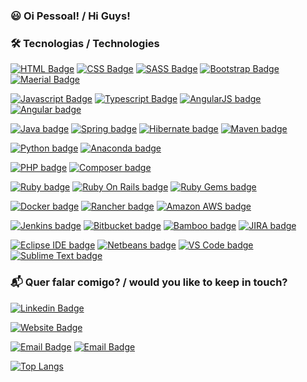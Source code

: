 ### :smiley: Oi Pessoal! / Hi Guys!

### :hammer_and_wrench: Tecnologias / Technologies

[![HTML Badge](https://img.shields.io/badge/-HTML-E34F26?logo=html5&logoColor=white&labelColor=E34F26)](https://www.w3.org/html/)
[![CSS Badge](https://img.shields.io/badge/-CSS-1572B6?logo=css3&logoColor=white&labelColor=1572B6)](https://www.w3.org/Style/CSS/)
[![SASS Badge](https://img.shields.io/badge/-SASS-CC6699?logo=sass&logoColor=white&labelColor=CC6699)](https://sass-lang.com/)
[![Bootstrap Badge](https://img.shields.io/badge/-Bootstrap-7952B3?logo=bootstrap&logoColor=white&labelColor=7952B3)](https://getbootstrap.com/)
[![Maerial Badge](https://img.shields.io/badge/-Material-757575?logo=material-design&logoColor=white&labelColor=757575)](https://material.io/design)

[![Javascript Badge](https://img.shields.io/badge/-Javascript-gray?logo=javascript&logoColor=F7DF1E&labelColor=gray)](https://www.w3.org/standards/webdesign/script.html)
[![Typescript Badge](https://img.shields.io/badge/-Typescript-3178C6?logo=typescript&logoColor=white&labelColor=3178C6)](https://www.typescriptlang.org/)
[![AngularJS badge](https://img.shields.io/badge/-AngularJS-E23237?logo=angularjs&logoColor=white&labelColor=E23237)](https://www.github.com/angular/angular)
[![Angular badge](https://img.shields.io/badge/-Angular-DD0031?logo=angular&logoColor=white&labelColor=DD0031)](https://www.github.com/angular/angular)

[![Java badge](https://img.shields.io/badge/-Java-007396?logo=java&logoColor=white&labelColor=007396)](https://www.java.com/pt-BR/)
[![Spring badge](https://img.shields.io/badge/-Spring-6DB33F?logo=spring&logoColor=white&labelColor=6DB33F)](https://spring.io/)
[![Hibernate badge](https://img.shields.io/badge/-Hibernate-59666C?logo=hibernate&logoColor=white&labelColor=59666C)](https://hibernate.org/)
[![Maven badge](https://img.shields.io/badge/-Maven-C71A36?logo=apache-maven&logoColor=white&labelColor=C71A36)](https://maven.apache.org/)

[![Python badge](https://img.shields.io/badge/-Python-3776AB?logo=python&logoColor=white&labelColor=3776AB)](https://www.python.org/)
[![Anaconda badge](https://img.shields.io/badge/-Anaconda-44A833?logo=anaconda&logoColor=white&labelColor=44A833)](https://www.anaconda.com/)

[![PHP badge](https://img.shields.io/badge/-PHP-777BB4?logo=php&logoColor=white&labelColor=777BB4)](https://www.php.net/)
[![Composer badge](https://img.shields.io/badge/-Composer-885630?logo=composer&logoColor=white&labelColor=885630)](https://getcomposer.org/)

[![Ruby badge](https://img.shields.io/badge/-Ruby-CC342D?logo=ruby&logoColor=white&labelColor=CC342D)](https://www.ruby-lang.org/pt/)
[![Ruby On Rails badge](https://img.shields.io/badge/-Ruby%20On%20Rails-CC0000?logo=ruby-on-rails&logoColor=white&labelColor=CC0000)](https://rubyonrails.org/)
[![Ruby Gems badge](https://img.shields.io/badge/-Ruby%20Gems-E9573F?logo=rubygems&logoColor=white&labelColor=E9573F)](https://rubygems.org/)

[![Docker badge](https://img.shields.io/badge/-Docker-2496ED?logo=docker&logoColor=white&labelColor=2496ED)](https://www.docker.com/)
[![Rancher badge](https://img.shields.io/badge/-Rancher-0075A8?logo=rancher&logoColor=white&labelColor=0075A8)](https://rancher.com/)
[![Amazon AWS badge](https://img.shields.io/badge/-Amazon%20AWS-232F3E?logo=amazon-aws&logoColor=white&labelColor=232F3E)](https://aws.amazon.com/pt/console/)

[![Jenkins badge](https://img.shields.io/badge/-Jenkins-D24939?logo=jenkins&logoColor=white&labelColor=D24939)](https://www.jenkins.io/)
[![Bitbucket badge](https://img.shields.io/badge/-Bitbucket-0052CC?logo=bitbucket&logoColor=white&labelColor=0052CC)](https://bitbucket.org/)
[![Bamboo badge](https://img.shields.io/badge/-Bamboo-0052CC?logo=bamboo&logoColor=white&labelColor=0052CC)](https://www.atlassian.com/br/software/bamboo)
[![JIRA badge](https://img.shields.io/badge/-JIRA-0052CC?logo=jira&logoColor=white&labelColor=0052CC)](https://www.atlassian.com/br/software/jira)

[![Eclipse IDE badge](https://img.shields.io/badge/-Eclipse%20IDE-2C2255?logo=eclipse-ide&logoColor=white&labelColor=2C2255)](https://www.eclipse.org/)
[![Netbeans badge](https://img.shields.io/badge/-Netbeans-1B6AC6?logo=apache-netbeans-ide&logoColor=white&labelColor=1B6AC6)](https://netbeans.apache.org/)
[![VS Code badge](https://img.shields.io/badge/-VS%20Code-5C2D91?logo=visual-studio&logoColor=white&labelColor=5C2D91)](https://code.visualstudio.com/)
[![Sublime Text badge](https://img.shields.io/badge/-Sublime%20Text-FF9800?logo=sublime-text&logoColor=white&labelColor=FF9800)](https://www.sublimetext.com/)


### :mailbox_with_mail: Quer falar comigo? / would you like to keep in touch?

[![Linkedin Badge](https://img.shields.io/badge/-LinkedIn-0A66C2?logo=Linkedin&logoColor=white)](https://www.linkedin.com/in/eudiogomacedo)

[![Website Badge](https://img.shields.io/badge/Blog-diogomacedo.com.br-black)](http://diogomacedo.com.br/)

[![Email Badge](https://img.shields.io/badge/Email-diogobr@gmail.com-black?logo=gmail)](mailto:diogobr@gmail.com)
[![Email Badge](https://img.shields.io/badge/Email-contato@diogomacedo.com.br-black)](mailto:contato@diogomacedo.com.br)

[![Top Langs](https://github-readme-stats.vercel.app/api/top-langs/?username=diogomacedo&layout=compact&custom_title=Linguagens%20mais%20utilizadas)](https://github.com/anuraghazra/github-readme-stats)

